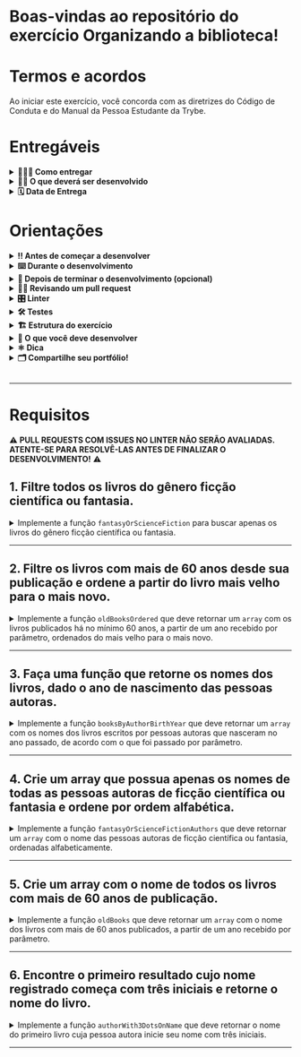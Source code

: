 
# Boas-vindas ao repositório do exercício Organizando a biblioteca!


# Termos e acordos

Ao iniciar este exercício, você concorda com as diretrizes do Código de Conduta e do Manual da Pessoa Estudante da Trybe.

# Entregáveis

<details>
	<summary><strong>🤷🏽‍♀️ Como entregar</strong></summary><br />

Para entregar o seu exercício você deverá criar um _Pull Request_ neste repositório.

Lembre-se que você pode consultar nosso conteúdo sobre [Git & GitHub](https://app.betrybe.com/learn/course/5e938f69-6e32-43b3-9685-c936530fd326/module/f04cdb21-382e-4588-8950-3b1a29afd2dd/section/876a615b-f578-4d65-a820-de9f3e5e57db/lesson/be8632bf-7bb7-4c01-a5d9-7aadac3a58f0) e nosso [Blog - Git & GitHub](https://blog.betrybe.com/tecnologia/git-e-github/) sempre que precisar!

</details>

<details>
<summary><strong>🧑‍💻 O que deverá ser desenvolvido</strong></summary><br />

  A empresa em que você trabalha fechou um contrato com uma biblioteca e você está responsável por desenvolver o novo sistema para organizar os livros.

  Nos exercícios a seguir, você trabalhará com uma estrutura de dados representando uma lista de livros que contém informações como nome do livro, gênero, pessoa autora do livro e data de lançamento.

  Em cada exercício, será pedido que você encontre ou produza alguma informação a respeito dessa lista utilizando as funções que você aprendeu hoje. Todos os exercícios contêm as funções já criadas no arquivo `src/index.js`.

  Vamos lá?

</details>

<details>
<summary><strong>🗓 Data de Entrega</strong></summary><br />

- Este exercício é individual

- Data para entrega final do exercício: `05/12/2023 às 23:59 (Horário de Brasília)`.

</details>

# Orientações

<details>
<summary><strong>‼ Antes de começar a desenvolver</strong></summary><br />

1. Clone o repositório

	*  Use o comando: `git clone git@github.com:tryber/sd-038-exercise-library-organization.git`

* Entre na pasta do repositório que você acabou de clonar:

	*  `cd sd-038-exercise-library-organization`

2. Instale as dependências

	* Para isso, use o seguinte comando: `npm install`

3. Crie uma branch a partir da branch `main`

	* Verifique se você está na branch `main`
	  * Exemplo: `git branch`
	* Se não estiver, mude para a branch `main`
	  * Exemplo: `git checkout main`
	* Agora, crie uma branch para qual você vai submeter os `commits` do seu exercício:
		* Você deve criar uma branch no seguinte formato: `nome-de-usuario-nome-do-exercício`
		* Exemplo: `git checkout -b renanlf-library-organization`

4. Adicione as mudanças ao _stage_ do Git e faça um `commit`
	* Verifique que as mudanças ainda não estão no _stage_
	  * Exemplo: `git status` (os arquivos no diretório `src` devem aparecer em vermelho)

	* Adicione o novo arquivo ao _stage_ do Git
	  * Exemplo: `git add .` (adicionando todas as mudanças - _que estavam em vermelho_ - ao stage do Git)
	  *  `git status` (deve aparecer listado os arquivos do diretório `src` em verde)

	* Faça o `commit` inicial
	  * Exemplo: `git commit -m 'iniciando o exercício. VAMOS COM TUDO :rocket:'` (fazendo o primeiro commit)
	*  `git status` (deve aparecer uma mensagem tipo _nothing to commit_ )

5. Adicione a sua branch com o novo `commit` ao repositório remoto

	* Usando o exemplo anterior: `git push -u origin renanlf-library-organization`

6. Crie um novo `Pull Request`  _(PR)_
	* Vá até a página de _Pull Requests_ do [repositório no GitHub](https://github.com/tryber/sd-038-exercise-library-organization/pulls)
	* Clique no botão verde _"New pull request"_
	* Clique na caixa de seleção _"Compare"_ e escolha a sua branch **com atenção**
	* Coloque um título para o seu _Pull Request_
    * Exemplo: _"Cria tela de busca"_
	* Clique no botão verde _"Create pull request"_
	* Adicione uma descrição para o _Pull Request_ e clique no botão verde _"Create pull request"_
	*  **Não se preocupe em preencher mais nada por enquanto!**
	* Volte até a [página de _Pull Requests_ do repositório](https://github.com/tryber/sd-038-exercise-library-organization/pulls) e confira que o seu _Pull Request_ está criado.

</details>

<details>
<summary><strong>⌨️ Durante o desenvolvimento</strong></summary><br />

* Faça `commits` das alterações que você fizer no código regularmente;

* Lembre-se de sempre após um (ou alguns) `commits` atualizar o repositório remoto;

* Os comandos que você utilizará com mais frequência são:

1. `git status` _(para verificar o que está em vermelho - fora do stage - e o que está em verde - no stage)_;

2. `git add` _(para adicionar arquivos ao stage do Git)_;

3. `git commit` _(para criar um commit com os arquivos que estão no stage do Git)_;

4. `git push -u origin nome-da-branch` _(para enviar o commit para o repositório remoto na primeira vez que fizer o `push` de uma nova branch)_;

5. `git push` _(para enviar o commit para o repositório remoto após o passo anterior)_.

</details>

<details>
<summary><strong>🤝 Depois de terminar o desenvolvimento (opcional)</strong></summary><br />

Para sinalizar que o seu exercício está pronto para o _'Code Review'_ dos seus colegas, faça o seguinte:

- Vá até a página **DO SEU** _Pull Request_, adicione a label de _'code-review'_ e marque seus colegas:

- No menu à direita, clique no _link_ **'Labels'** e escolha a _label_ **code-review**;

- No menu à direita, clique no _link_ **'Assignees'** e escolha **o seu usuário**;

- No menu à direita, clique no _link_ **'Reviewers'** e digite `students`, selecione o time `tryber/students-sd-038`.

Caso tenha alguma dúvida, [aqui tem um vídeo explicativo](https://vimeo.com/362189205).

⚠️ **Lembre-se que garantir que todas as _issues_ comentadas pelo Linter estão resolvidas!** ⚠️

</details>

<details>
<summary><strong>🕵🏿 Revisando um pull request</strong></summary><br />

Use o conteúdo sobre [Code Review](https://app.betrybe.com/learn/course/5e938f69-6e32-43b3-9685-c936530fd326/module/f04cdb21-382e-4588-8950-3b1a29afd2dd/section/b3af2f05-08e5-4b4a-9667-6f5f729c351d/lesson/36268865-fc46-40c7-92bf-cbded9af9006) para te ajudar a revisar os _Pull Requests_.

</details>

<details>
<summary><strong>🎛 Linter</strong></summary><br />

Usaremos o [ESLint](https://eslint.org/) para fazer a análise estática do seu código.

Para garantir a qualidade do código, vamos utilizar neste exercício o `ESLint`. Assim o código estará alinhado com as boas práticas de desenvolvimento, sendo mais legível e de fácil manutenção!

Para poder rodar o `ESLint` certifique-se de ter executado o comando `npm install` dentro do repositório.

Para rodá-los localmente no repositório, execute os comandos abaixo:

```bash
npm run lint
```

Se a análise do `ESLint` encontrar problemas no seu código, tais problemas serão mostrados no seu terminal. Se não houver problema no seu código, nada será impresso no seu terminal.

Você pode também instalar o plugin do `ESLint` no `VSCode`. Para isso, basta fazer o download do [plugin `ESLint`](https://marketplace.visualstudio.com/items?itemName=dbaeumer.vscode-eslint) e instalá-lo.

Em caso de dúvidas, confira o material na plataforma sobre [ESLint e Stylelint](https://app.betrybe.com/learn/course/5e938f69-6e32-43b3-9685-c936530fd326/module/f04cdb21-382e-4588-8950-3b1a29afd2dd/section/3b1546b5-f7bc-40f7-a674-77b16c408756/lesson/0c9e8c0e-24c3-4526-ba6b-60d95913e022).

⚠️ **PULL REQUESTS COM ISSUES NO LINTER NÃO SERÃO AVALIADAS. ATENTE-SE PARA RESOLVÊ-LAS ANTES DE FINALIZAR O DESENVOLVIMENTO!** ⚠️

</details>

<details>
<summary><strong>🛠 Testes</strong></summary><br />

Para que os testes sejam executados localmente, verifique se a versão do node na sua máquina é a `16`:

```bash
node -v
```

Caso a versão seja diferente, você pode utilizar o `nvm` para trocar de versão com o seguinte comando:

```bash
nvm use 16
```

Caso você não tenha o `nvm` instalado na sua máquina, você pode consultar o [conteúdo para instalação do nvm](https://app.betrybe.com/learn/course/5e938f69-6e32-43b3-9685-c936530fd326/module/f04cdb21-382e-4588-8950-3b1a29afd2dd/section/91bb7470-eb76-41c6-a8ed-065f8e6a6de0/lesson/bcf7b107-e01a-4b75-9cd3-67cc8ae78e22)

Todos os requisitos do exercício serão testados **automaticamente** por meio do `Jest`.

Para testar todas funções no terminal, basta executar o comando abaixo:

```bash
npm test
```

Caso queira testar apenas uma função rode o comando abaixo:

```bash
npm test nome-do-arquivo
```

Por exemplo:

```bash
npm test fantasyOrScienceFiction
```

⚠️ **O avaliador automático não necessariamente avalia seu exercício na ordem em que os requisitos aparecem no readme. Isso acontece para deixar o processo de avaliação mais rápido. Então, não se assuste se isso acontecer, ok?**

</details>

<details>
<summary><strong>🏗 Estrutura do exercício</strong></summary><br />

Na pasta raiz do exercício, temos as pastas `src`, `evaluator` e `data`.

A pasta `src` contém o arquivo `index.js` com cada uma das funções que você irá implementar. 
A pasta `data` contém o arquivo `library.js`, que armazena os dados que você vai utilizar para retornar as informações sobre a biblioteca.
A pasta `evaluator` possui os testes automatizados que avaliarão o seu projeto; os conteúdos desta pasta não devem ser alterados.

<details>
  <summary>
    O arquivo <code>library.js</code> contém um <strong>objeto</strong> no seguinte formato:
  </summary> <br />

```javascript
{
	books: [
    {
        id: 1,
        name: 'As Crônicas de Gelo e Fogo',
        genre: 'Fantasia',
        author: {
            name: 'George R. R. Martin',
       	    birthYear: 1948,
        },
        releaseYear: 1991,
    },
    {
        id: 2,
        name: 'O Senhor dos Anéis',
        genre: 'Fantasia',
        author: {
            name: 'J. R. R. Tolkien',
            birthYear: 1892,
        },
        releaseYear: 1954,
    },
    {
        id: 3,
        name: 'Fundação',
        genre: 'Ficção Científica',
        author: {
	    name: 'Isaac Asimov',
	    birthYear: 1920,
        },
        releaseYear: 1951,
    },
    {
        id: 4,
        name: 'Duna',
        genre: 'Ficção Científica',
        author: {
            name: 'Frank Herbert',
            birthYear: 1920,
        },
        releaseYear: 1965,
    },
    {
        id: 5,
        name: 'A Coisa',
        genre: 'Terror',
        author: {
            name: 'Stephen King',
            birthYear: 1947,
        },
        releaseYear: 1986,
    },
    {
        id: 6,
        name: 'O Chamado de Cthulhu',
        genre: 'Terror',
        author: {
	    name: 'H. P. Lovecraft',
	    birthYear: 1890,
        },
        releaseYear: 1928,
    },
  ]
}
```

<details>
  <summary>
  O array <code>books</code> guarda as informações de cada livro da biblioteca
  </summary> <br />

  | Chave | Descrição |
  | ------------ | ----------|
  | `id`         | é o identificador do livro |
  | `name`       | é o nome do livro |
  | `genre`      | é o gênero do livro |
  | `releaseYear`| é o ano de lançamento do livro |
  | `author` | é um objeto que representa a pessoa autora do livro |

</details>

<details>
  <summary>
  O objeto <code>author</code> é onde ficam as informações de cada pessoa autora
  </summary> <br />

  | Chave | Descrição |
  | ----------- | ------ |
  | `name`        | é o nome dessa pessoa |
  | `birthYear` | é o ano de nascimento dessa pessoa |

</details>

</details>

<br />

⚠️ **Apenas os arquivos indicados nos requisitos devem ser alterados, caso contrário, sua avaliação poderá ser comprometida.**

Todos os arquivos estritamente necessários para finalizar o projeto já estão criados, **não** sendo necessária a criação de outros arquivos.

</details>

<details>
<summary><strong>🏪 O que você deve desenvolver </strong></summary><br />

Você deve complementar as funções criadas no arquivo `index.js` que está dentro da pasta `src/`.

</details>

<details>
<summary><strong>⚛️ Dica</strong></summary><br />

Ao trabalhar com desenvolvimento, você vai se deparar com vários tipos de desafios, por isso é muito importante que os problemas sejam quebrados em partes menores, para que sejam resolvidos aos poucos. Isso vai te ajudar a encontrar uma solução de maneira mais fácil. Dessa forma, um bom jeito de começar a desenvolver um projeto é lembrar que as funções são compostas por pequenos blocos de lógica que têm um objetivo específico.

Não se esqueça de verificar o que cada parte do seu código retorna! Você pode fazer isso utilizando o `console.log`, que é um ótimo aliado na visualização do seu código! 😉

⚠️ **Atente-se para o retorno de cada parte do seu código**

</details>

<details>

<summary><strong>🗂 Compartilhe seu portfólio!</strong></summary><br />
Você sabia que o LinkedIn é a principal rede social profissional e compartilhar o seu aprendizado lá é muito importante para quem deseja construir uma carreira de sucesso? Compartilhe esse projeto no seu LinkedIn, marque o perfil da Trybe (@trybe) e mostre para a sua rede toda a sua evolução.

</details><br />

---

# Requisitos

⚠️ **PULL REQUESTS COM ISSUES NO LINTER NÃO SERÃO AVALIADAS. ATENTE-SE PARA RESOLVÊ-LAS ANTES DE FINALIZAR O DESENVOLVIMENTO!** ⚠️

## 1. Filtre todos os livros do gênero ficção científica ou fantasia.

<details>
  <summary>
  Implemente a função <code>fantasyOrScienceFiction</code> para buscar apenas os livros do gênero ficção científica ou fantasia.
  </summary> <br />

**O que será testado:**

- A função `fantasyOrScienceFiction`, caso não receba nenhum parâmetro, deve retornar o seguinte array:

```js
[
  {
    id: 1,
    name: 'As Crônicas de Gelo e Fogo',
    genre: 'Fantasia',
    author: { name: 'George R. R. Martin', birthYear: 1948 },
    releaseYear: 1991
  },
  {
    id: 2,
    name: 'O Senhor dos Anéis',
    genre: 'Fantasia',
    author: { name: 'J. R. R. Tolkien', birthYear: 1892 },
    releaseYear: 1954
  },
  {
    id: 3,
    name: 'Fundação',
    genre: 'Ficção Científica',
    author: { name: 'Isaac Asimov', birthYear: 1920 },
    releaseYear: 1951
  },
  {
    id: 4,
    name: 'Duna',
    genre: 'Ficção Científica',
    author: { name: 'Frank Herbert', birthYear: 1920 },
    releaseYear: 1965
  }
];
```

</details>

---

## 2. Filtre os livros com mais de 60 anos desde sua publicação e ordene a partir do livro mais velho para o mais novo.

<details>
  <summary>
  Implemente a função <code>oldBooksOrdered</code> que deve retornar um <code>array</code> com os livros publicados há no mínimo 60 anos, a partir de um ano recebido por parâmetro, ordenados do mais velho para o mais novo.
  </summary> <br />

**O que será testado:**

> Use como data limite o ano de 2020, sendo assim, o resultado deve conter todos os livros com mais de 60 anos até 2020.

- A função `oldBooksOrdered`, com o parâmetro `2020`, deve retornar o seguinte array:

```js
[
  {
    id: 6,
    name: 'O Chamado de Cthulhu',
    genre: 'Terror',
    author: { name: 'H. P. Lovecraft', birthYear: 1890 },
    releaseYear: 1928,
  },
  {
    id: 3,
    name: 'Fundação',
    genre: 'Ficção Científica',
    author: { name: 'Isaac Asimov', birthYear: 1920 },
    releaseYear: 1951,
  },
  {
    id: 2,
    name: 'O Senhor dos Anéis',
    genre: 'Fantasia',
    author: { name: 'J. R. R. Tolkien', birthYear: 1892 },
    releaseYear: 1954,
  },
];
```

</details>

---

## 3. Faça uma função que retorne os nomes dos livros, dado o ano de nascimento das pessoas autoras.

<details>
  <summary>
  Implemente a função <code>booksByAuthorBirthYear</code> que deve retornar um <code>array</code> com os nomes dos livros escritos por pessoas autoras que nasceram no ano passado, de acordo com o que foi passado por parâmetro.
  </summary> <br />

**O que será testado:**

- A função `booksByAuthorBirthYear`, ao ser executada com o argumento `1920`, deve retornar o seguinte array:

```js
[ 'Fundação', 'Duna' ];
```

</details>

---

## 4. Crie um array que possua apenas os nomes de todas as pessoas autoras de ficção científica ou fantasia e ordene por ordem alfabética.

<details>
  <summary>
  Implemente a função <code>fantasyOrScienceFictionAuthors</code> que deve retornar um <code>array</code> com o nome das pessoas autoras de ficção científica ou fantasia, ordenadas alfabeticamente.
  </summary> <br />

**O que será testado:**

- A função `fantasyOrScienceFictionAuthors` deve retornar o seguinte array:

```js
[
  'Frank Herbert',
  'George R. R. Martin',
  'Isaac Asimov',
  'J. R. R. Tolkien',
];
```

</details>

---

## 5. Crie um array com o nome de todos os livros com mais de 60 anos de publicação.

<details>
  <summary>
  Implemente a função <code>oldBooks</code> que deve retornar um <code>array</code> com o nome dos livros com mais de 60 anos publicados, a partir de um ano recebido por parâmetro.
  </summary> <br />

**O que será testado:**

- A função `oldBooks`, com o parâmetro `2022`, deve retornar o seguinte array:

```js
[
  'O Senhor dos Anéis',
  'Fundação',
  'O Chamado de Cthulhu',
];
```

</details>

---

## 6. Encontre o primeiro resultado cujo nome registrado começa com três iniciais e retorne o nome do livro.

<details>
  <summary>
  Implemente a função <code>authorWith3DotsOnName</code> que deve retornar o nome do primeiro livro cuja pessoa autora inicie seu nome com três iniciais.
  </summary> <br />

> **De olho na dica 👀:** cada inicial termina com um ponto.

**O que será testado:**

- A função `authorWith3DotsOnName` deve retornar a `string` "O Senhor dos Anéis";

</details>

---
